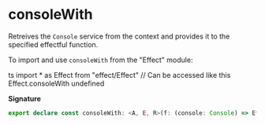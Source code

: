# consoleWith

Retreives the `Console` service from the context and provides it to the
specified effectful function.

To import and use `consoleWith` from the "Effect" module:

ts
import \* as Effect from "effect/Effect"
// Can be accessed like this
Effect.consoleWith
undefined

**Signature**

```ts
export declare const consoleWith: <A, E, R>(f: (console: Console) => Effect<A, E, R>) => Effect<A, E, R>
```

